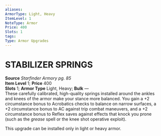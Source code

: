 ```yaml
---
aliases: 
ArmorType: Light, Heavy
ItemLevel: 1
NoteType: Armor
Price: 400
Slots: 1
tags: 
Type: Armor Upgrades
---
```

# STABILIZER SPRINGS
**Source** _Starfinder Armory pg. 85_  
**Item Level** 1; **Price** 400  
**Slots** 1; **Armor Type** Light, Heavy; **Bulk** —  
These carefully calibrated, high-quality springs installed around the ankles and knees of the armor make your stance more balanced. You gain a +2 circumstance bonus to Acrobatics checks to balance on narrow surfaces, a +2 circumstance bonus to AC against trip combat maneuvers, and a +2 circumstance bonus to Reflex saves against effects that knock you prone (such as the _grease_ spell or the knee shot operative exploit).  
  
This upgrade can be installed only in light or heavy armor.